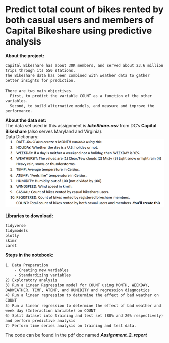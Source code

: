 # Predict total count of bikes rented by both casual users and members of Capital Bikeshare using predictive analysis

<b> About the project: </b>

    Capital Bikeshare has about 30K members, and served about 23.6 million trips through its 550 stations. 
    The Bikeshare data has been combined with weather data to gather better insights for prediction.
    
    There are two main objectives. 
      First, to predict the variable COUNT as a function of the other variables. 
      Second, to build alternative models, and measure and improve the performance.
  
<b> About the data set: </b> </br>
The data set used in this assignment is <i><b> bikeShare.csv </b></i> from DC’s <b> Capital Bikeshare </b> (also serves Maryland and Virginia). </br>
Data Dictionary:
![](Images/Data_dictionary.PNG)<br/>

<b> Libraries to download: </b> </br>

    tidyverse
    tidymodels
    plotly
    skimr
    caret

<b> Steps in the notebook:</b> </br>

    1. Data Preparation
        - Creating new variables
        - Standardizing variables
    2) Exploratory analysis 
    3) Run a Linear Regression model for COUNT using MONTH, WEEKDAY, BADWEATHER, TEMP, ATEMP, and HUMIDITY and regression diagnostics
    4) Run a linear regression to determine the effect of bad weather on COUNT
    5) Run a linear regression to determine the effect of bad weather and week day (Interaction Variable) on COUNT
    6) Split dataset into training and test set (80% and 20% respectively) and perform predictive analysis
    7) Perform time series analysis on training and test data.
    
  The code can be found in the pdf doc named <i> <b> Assignment_2_report </b> </i>
